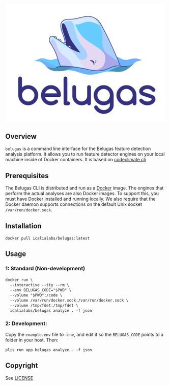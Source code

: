 ![belugas](belugas.png)

## Overview

`belugas` is a command line interface for the Belugas feature detection analysis
platform. It allows you to run feature detector engines on your local machine inside
of Docker containers. It is based on [codeclimate cli](https://github.com/codeclimate/codeclimate)

## Prerequisites

The Belugas CLI is distributed and run as a [Docker](https://www.docker.com) image. The engines that
perform the actual analyses are also Docker images. To support this, you must have Docker installed
and running locally. We also require that the Docker daemon supports connections
on the default Unix socket `/var/run/docker.sock`.

## Installation

```console
docker pull icalialabs/belugas:latest
```

## Usage

### 1: Standard (Non-development)
```console
docker run \
  --interactive --tty --rm \
  --env BELUGAS_CODE="$PWD" \
  --volume "$PWD":/code \
  --volume /var/run/docker.sock:/var/run/docker.sock \
  --volume /tmp/fdet:/tmp/fdet \
  icalialabs/belugas analyze . -f json
```

### 2: Development:

Copy the `example.env` file to `.env`, and edit it so the `BELUGAS_CODE` points to a folder in your
host. Then:

```
plis run app belugas analyze . -f json
```

## Copyright

See [LICENSE](LICENSE)
